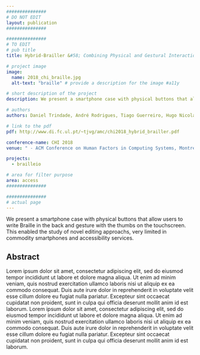```yaml
---
###############
# DO NOT EDIT
layout: publication
###############

###############
# TO EDIT
# pub title
title: Hybrid-Brailler &#58; Combining Physical and Gestural Interaction for Mobile Braille Input and Editing

# project image
image:
  name: 2018_chi_braille.jpg
  alt-text: "braille" # provide a description for the image #a11y

# short description of the project
description: We present a smartphone case with physical buttons that allow users to write Braille in the back and gesture with the thumbs on the touchscreen. This enabled the study of novel editing approachs, very limited in commodity smartphones and accessibility services.

# authors
authors: Daniel Trindade, André Rodrigues, Tiago Guerreiro, Hugo Nicolau

# link to the pdf
pdf: http://www.di.fc.ul.pt/~tjvg/amc/chi2018_hybrid_brailler.pdf

conference-name: CHI 2018
venue: " - ACM Conference on Human Factors in Computing Systems, Montreal, Canada, May, 2018"

projects:
  - brailleio

# area for filter purpose
area: access
###############

###############
# actual page
---
```

We present a smartphone case with physical buttons that allow users to write Braille in the back and gesture with the thumbs on the touchscreen. This enabled the study of novel editing approachs, very limited in commodity smartphones and accessibility services.

## Abstract
Lorem ipsum dolor sit amet, consectetur adipiscing elit, sed do eiusmod tempor incididunt ut labore et dolore magna aliqua. Ut enim ad minim veniam, quis nostrud exercitation ullamco laboris nisi ut aliquip ex ea commodo consequat. Duis aute irure dolor in reprehenderit in voluptate velit esse cillum dolore eu fugiat nulla pariatur. Excepteur sint occaecat cupidatat non proident, sunt in culpa qui officia deserunt mollit anim id est laborum.
Lorem ipsum dolor sit amet, consectetur adipiscing elit, sed do eiusmod tempor incididunt ut labore et dolore magna aliqua. Ut enim ad minim veniam, quis nostrud exercitation ullamco laboris nisi ut aliquip ex ea commodo consequat. Duis aute irure dolor in reprehenderit in voluptate velit esse cillum dolore eu fugiat nulla pariatur. Excepteur sint occaecat cupidatat non proident, sunt in culpa qui officia deserunt mollit anim id est laborum.
